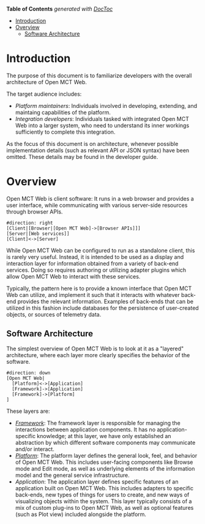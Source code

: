 <!-- START doctoc generated TOC please keep comment here to allow auto update -->
<!-- DON'T EDIT THIS SECTION, INSTEAD RE-RUN doctoc TO UPDATE -->
**Table of Contents**  *generated with [DocToc](https://github.com/thlorenz/doctoc)*

- [Introduction](#introduction)
- [Overview](#overview)
  - [Software Architecture](#software-architecture)

<!-- END doctoc generated TOC please keep comment here to allow auto update -->

# Introduction

The purpose of this document is to familiarize developers with the
overall architecture of Open MCT Web.

The target audience includes:

* _Platform maintainers_: Individuals involved in developing,
  extending, and maintaing capabilities of the platform.
* _Integration developers_: Individuals tasked with integrated
  Open MCT Web into a larger system, who need to understand
  its inner workings sufficiently to complete this integration.

As the focus of this document is on architecture, whenever possible
implementation details (such as relevant API or JSON syntax) have been
omitted. These details may be found in the developer guide.

# Overview

Open MCT Web is client software: It runs in a web browser and
provides a user interface, while communicating with various
server-side resources through browser APIs.

```nomnoml
#direction: right
[Client|[Browser|[Open MCT Web]->[Browser APIs]]]
[Server|[Web services]]
[Client]<->[Server]
```

While Open MCT Web can be configured to run as a standalone client,
this is rarely very useful. Instead, it is intended to be used as a
display and interaction layer for information obtained from a
variety of back-end services. Doing so requires authoring or utilizing
adapter plugins which allow Open MCT Web to interact with these services.

Typically, the pattern here is to provide a known interface that
Open MCT Web can utilize, and implement it such that it interacts with
whatever back-end provides the relevant information.
Examples of back-ends that can be utilized in this fashion include
databases for the persistence of user-created objects, or sources of
telemetry data.

## Software Architecture

The simplest overview of Open MCT Web is to look at it as a "layered"
architecture, where each layer more clearly specifies the behavior
of the software.

```nomnoml
#direction: down
[Open MCT Web|
  [Platform]<->[Application]
  [Framework]->[Application]
  [Framework]->[Platform]
]
```

These layers are:

* [_Framework_](Framework.md): The framework layer is responsible for
  managing the interactions between application components. It has no
  application-specific knowledge; at this layer, we have only
  established an abstraction by which different software components
  may communicate and/or interact.
* [_Platform_](Platform.md): The platform layer defines the general look, feel, and
  behavior of Open MCT Web. This includes user-facing components like
  Browse mode and Edit mode, as well as underlying elements of the
  information model and the general service infrastructure.
* _Application_: The application layer defines specific features of
  an application built on Open MCT Web. This includes adapters to
  specific back-ends, new types of things for users to create, and
  new ways of visualizing objects within the system. This layer
  typically consists of a mix of custom plug-ins to Open MCT Web,
  as well as optional features (such as Plot view) included alongside
  the platform.


